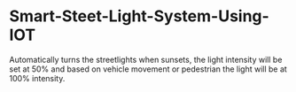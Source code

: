 # Smart-Steet-Light-System-Using-IOT
Automatically turns the streetlights when sunsets, the light intensity will be set at 50% and based on vehicle movement or pedestrian the light will be at 100% intensity.
